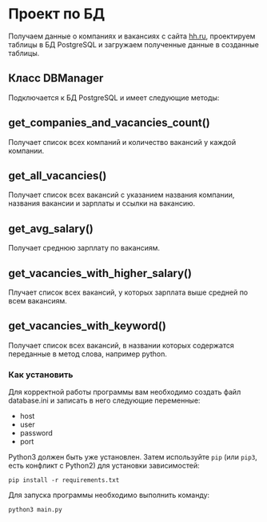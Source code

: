# Проект по БД

Получаем данные о компаниях и вакансиях с сайта [hh.ru](https://dvmn.org/), проектируем таблицы в БД PostgreSQL 
и загружаем полученные данные в созданные таблицы.

## Класс DBManager
Подключается к БД PostgreSQL и имеет следующие методы:

## get_companies_and_vacancies_count()
Получает список всех компаний и количество вакансий у каждой компании.
## get_all_vacancies()
Получает список всех вакансий с указанием названия компании, названия вакансии и зарплаты и ссылки на вакансию.
## get_avg_salary()
Получает среднюю зарплату по вакансиям.
## get_vacancies_with_higher_salary()
Плучает список всех вакансий, у которых зарплата выше средней по всем вакансиям.
## get_vacancies_with_keyword()
Получает список всех вакансий, в названии которых содержатся переданные в метод слова, например python.

### Как установить

Для корректной работы программы вам необходимо создать файл database.ini и записать в него следующие переменные:
- host
- user
- password
- port

Python3 должен быть уже установлен. 
Затем используйте `pip` (или `pip3`, есть конфликт с Python2) для установки зависимостей:
```
pip install -r requirements.txt
```
Для запуска программы необходимо выполнить команду:

```
python3 main.py
```

